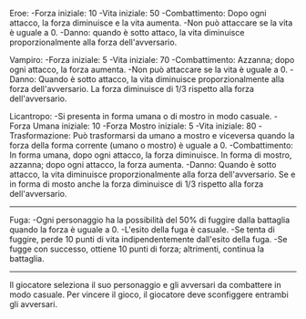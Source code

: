 Eroe:
-Forza iniziale: 10
-Vita iniziale: 50
-Combattimento: Dopo ogni attacco, la forza diminuisce e la vita aumenta.
-Non può attaccare se la vita è uguale a 0.
-Danno: quando è sotto attaco, la vita diminuisce proporzionalmente alla forza dell'avversario.

Vampiro:
-Forza iniziale: 5
-Vita iniziale: 70
-Combattimento: Azzanna; dopo ogni attacco, la forza aumenta.
-Non può attaccare se la vita è uguale a 0.
-Danno: Quando è sotto attacco, la vita diminuisce proporzionalmente alla forza dell'avversario.
La forza diminuisce di 1/3 rispetto alla forza dell'avversario.

Licantropo:
-Si presenta in forma umana o di mostro in modo casuale.
-Forza Umana iniziale: 10
-Forza Mostro iniziale: 5
-Vita iniziale: 80
-Trasformazione: Può trasformarsi da umano a mostro e viceversa quando la forza della forma corrente (umano o mostro) è uguale a 0.
-Combattimento: In forma umana, dopo ogni attacco, la forza diminuisce. In forma di mostro, azzanna; dopo ogni attacco, la forza aumenta.
-Danno: Quando è sotto attacco, la vita diminuisce proporzionalmente alla forza dell'avversario.
Se e in forma di mosto anche la forza diminuisce di 1/3 rispetto alla forza dell'avversario.

---------

Fuga:
-Ogni personaggio ha la possibilità del 50% di fuggire dalla battaglia quando la forza è uguale a 0.
-L'esito della fuga è casuale.
-Se tenta di fuggire, perde 10 punti di vita indipendentemente dall'esito della fuga.
-Se fugge con successo, ottiene 10 punti di forza; altrimenti, continua la battaglia.

------

Il giocatore seleziona il suo personaggio e gli avversari da combattere in modo casuale.
Per vincere il gioco, il giocatore deve sconfiggere entrambi gli avversari.
